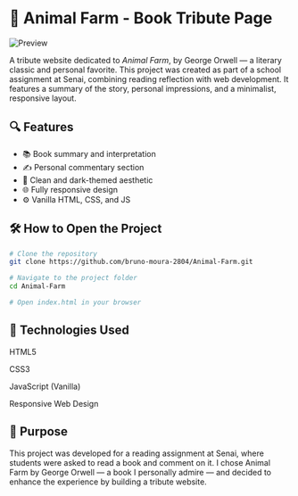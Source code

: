 # 🐖 Animal Farm - Book Tribute Page

![Preview](https://i.imgur.com/THFeEwK.png)

A tribute website dedicated to *Animal Farm*, by George Orwell — a literary classic and personal favorite. This project was created as part of a school assignment at Senai, combining reading reflection with web development. It features a summary of the story, personal impressions, and a minimalist, responsive layout.

## 🔍 Features

- 📚 Book summary and interpretation  
- ✍️ Personal commentary section  
- 🖤 Clean and dark-themed aesthetic  
- 🌐 Fully responsive design  
- ⚙️ Vanilla HTML, CSS, and JS  

## 🛠️ How to Open the Project

```bash
# Clone the repository
git clone https://github.com/bruno-moura-2804/Animal-Farm.git

# Navigate to the project folder
cd Animal-Farm

# Open index.html in your browser
```
## 🧰 Technologies Used
HTML5

CSS3

JavaScript (Vanilla)

Responsive Web Design

## 🧠 Purpose

This project was developed for a reading assignment at Senai, where students were asked to read a book and comment on it. I chose Animal Farm by George Orwell — a book I personally admire — and decided to enhance the experience by building a tribute website.
